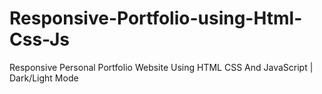# Responsive-Portfolio-using-Html-Css-Js
Responsive Personal Portfolio Website Using HTML CSS And JavaScript | Dark/Light Mode
